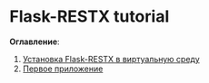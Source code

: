 # Flask-RESTX tutorial

**Оглавление**:

1. [Установка Flask-RESTX в виртуальную среду](01_virtual_environment/README.md)
2. [Первое приложение](02_first_application/README.md)